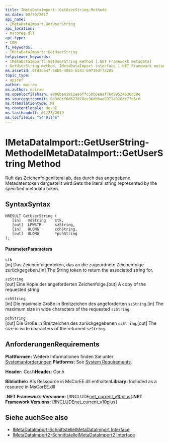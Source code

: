 ```yaml
---
title: IMetaDataImport::GetUserString-Methode
ms.date: 03/30/2017
api_name:
- IMetaDataImport.GetUserString
api_location:
- mscoree.dll
api_type:
- COM
f1_keywords:
- IMetaDataImport::GetUserString
helpviewer_keywords:
- IMetaDataImport::GetUserString method [.NET Framework metadata]
- GetUserString method, IMetaDataImport interface [.NET Framework metadata]
ms.assetid: 0fd3bb47-58b5-4083-b241-b9719df7a285
topic_type:
- apiref
author: mairaw
ms.author: mairaw
ms.openlocfilehash: e806bae1911ea6ffc5bb6e9af76d99524636d39e
ms.sourcegitcommit: 6b308cf6d627d78ee36dbbae8972a310ac7fd6c8
ms.translationtype: MT
ms.contentlocale: de-DE
ms.lasthandoff: 01/23/2019
ms.locfileid: "54491146"
---
```

# <a name="imetadataimportgetuserstring-method"></a><span data-ttu-id="5aa39-102">IMetaDataImport::GetUserString-Methode</span><span class="sxs-lookup"><span data-stu-id="5aa39-102">IMetaDataImport::GetUserString Method</span></span>
<span data-ttu-id="5aa39-103">Ruft das Zeichenfolgenliteral ab, das durch das angegebene Metadatentoken dargestellt wird.</span><span class="sxs-lookup"><span data-stu-id="5aa39-103">Gets the literal string represented by the specified metadata token.</span></span>  
  
## <a name="syntax"></a><span data-ttu-id="5aa39-104">Syntax</span><span class="sxs-lookup"><span data-stu-id="5aa39-104">Syntax</span></span>  
  
```  
HRESULT GetUserString (  
   [in]   mdString    stk,  
   [out]  LPWSTR      szString,  
   [in]   ULONG       cchString,  
   [out]  ULONG       *pchString  
);  
```  
  
#### <a name="parameters"></a><span data-ttu-id="5aa39-105">Parameter</span><span class="sxs-lookup"><span data-stu-id="5aa39-105">Parameters</span></span>  
 `stk`  
 <span data-ttu-id="5aa39-106">[in] Das Zeichenfolgentoken, das an die zugeordnete Zeichenfolge zurückgegeben.</span><span class="sxs-lookup"><span data-stu-id="5aa39-106">[in] The String token to return the associated string for.</span></span>  
  
 `szString`  
 <span data-ttu-id="5aa39-107">[out] Eine Kopie der angeforderten Zeichenfolge.</span><span class="sxs-lookup"><span data-stu-id="5aa39-107">[out] A copy of the requested string.</span></span>  
  
 `cchString`  
 <span data-ttu-id="5aa39-108">[in] Die maximale Größe in Breitzeichen des angeforderten `szString`.</span><span class="sxs-lookup"><span data-stu-id="5aa39-108">[in] The maximum size in wide characters of the requested `szString`.</span></span>  
  
 `pchString`  
 <span data-ttu-id="5aa39-109">[out] Die Größe in Breitzeichen des zurückgegebenen `szString`.</span><span class="sxs-lookup"><span data-stu-id="5aa39-109">[out] The size in wide characters of the returned `szString`.</span></span>  
  
## <a name="requirements"></a><span data-ttu-id="5aa39-110">Anforderungen</span><span class="sxs-lookup"><span data-stu-id="5aa39-110">Requirements</span></span>  
 <span data-ttu-id="5aa39-111">**Plattformen:** Weitere Informationen finden Sie unter [Systemanforderungen](../../../../docs/framework/get-started/system-requirements.md).</span><span class="sxs-lookup"><span data-stu-id="5aa39-111">**Platforms:** See [System Requirements](../../../../docs/framework/get-started/system-requirements.md).</span></span>  
  
 <span data-ttu-id="5aa39-112">**Header:** Cor.h</span><span class="sxs-lookup"><span data-stu-id="5aa39-112">**Header:** Cor.h</span></span>  
  
 <span data-ttu-id="5aa39-113">**Bibliothek:** Als Ressource in MsCorEE.dll enthalten</span><span class="sxs-lookup"><span data-stu-id="5aa39-113">**Library:** Included as a resource in MsCorEE.dll</span></span>  
  
 <span data-ttu-id="5aa39-114">**.NET Framework-Versionen:** [!INCLUDE[net_current_v10plus](../../../../includes/net-current-v10plus-md.md)]</span><span class="sxs-lookup"><span data-stu-id="5aa39-114">**.NET Framework Versions:** [!INCLUDE[net_current_v10plus](../../../../includes/net-current-v10plus-md.md)]</span></span>  
  
## <a name="see-also"></a><span data-ttu-id="5aa39-115">Siehe auch</span><span class="sxs-lookup"><span data-stu-id="5aa39-115">See also</span></span>
- [<span data-ttu-id="5aa39-116">IMetaDataImport-Schnittstelle</span><span class="sxs-lookup"><span data-stu-id="5aa39-116">IMetaDataImport Interface</span></span>](../../../../docs/framework/unmanaged-api/metadata/imetadataimport-interface.md)
- [<span data-ttu-id="5aa39-117">IMetaDataImport2-Schnittstelle</span><span class="sxs-lookup"><span data-stu-id="5aa39-117">IMetaDataImport2 Interface</span></span>](../../../../docs/framework/unmanaged-api/metadata/imetadataimport2-interface.md)
